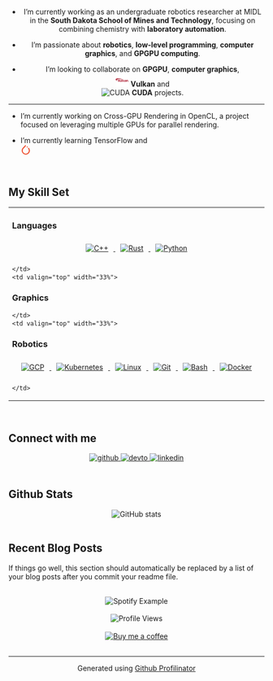 <div align="center">

- I’m currently working as an undergraduate robotics researcher at MIDL in the **South Dakota School of Mines and Technology**, focusing on combining chemistry with **laboratory automation**.

- I’m passionate about **robotics**, **low-level programming**, **computer graphics**, and **GPGPU computing**.

- I’m looking to collaborate on **GPGPU**, **computer graphics**,  
  <img src="https://raw.githubusercontent.com/devicons/devicon/master/icons/vulkan/vulkan-original.svg" alt="Vulkan" width="26" /> **Vulkan** and  
  <img src="https://raw.githubusercontent.com/simple-icons/simple-icons/develop/icons/nvidia.svg" alt="CUDA" width="26" /> **CUDA** projects.

</div>

---

- I’m currently working on Cross-GPU Rendering in OpenCL, a project focused on leveraging multiple GPUs for parallel rendering.

- I’m currently learning TensorFlow and  
  <svg xmlns="http://www.w3.org/2000/svg" viewBox="0 0 128 128" width="20" height="20" style="vertical-align:middle;">
    <path fill="#EE4C2C" d="M100.1 38.3l-9.2 9.2c15.1 15.1 15.1 39.4 0 54.3-15.1 15.1-39.4 15.1-54.3 0-15.1-15.1-15.1-39.4 0-54.3l24-24 3.4-3.4V2L27.8 38.2C7.7 58.3 7.7 90.8 27.8 111s52.6 20.1 72.4 0c20.1-20.2 20.1-52.5-.1-72.7z"/>
    <circle fill="#EE4C2C" transform="rotate(-88.939 82.069 29.398) scale(.99997)" cx="82" cy="29.4" r="6.7"/>
  </svg>

<br />

## My Skill Set

<table>
  <tr>
    <td valign="top" width="33%">

### Languages  
<div align="center">  
  <a href="https://www.cplusplus.com/" target="_blank" rel="noopener noreferrer">
    <img style="margin: 10px" src="https://profilinator.rishav.dev/skills-assets/cplusplus-original.svg" alt="C++" height="50" />
  </a>  
  <a href="https://www.rust-lang.org/" target="_blank" rel="noopener noreferrer">
    <img style="margin: 10px" src="https://profilinator.rishav.dev/skills-assets/rust-plain.svg" alt="Rust" height="50" />
  </a>  
  <a href="https://www.python.org/" target="_blank" rel="noopener noreferrer">
    <img style="margin: 10px" src="https://profilinator.rishav.dev/skills-assets/python-original.svg" alt="Python" height="50" />
  </a>  
</div>

    </td>
    <td valign="top" width="33%">

### Graphics  
<div align="center">  
  <!-- You can add graphics-related icons here -->
</div>

    </td>
    <td valign="top" width="33%">

### Robotics  
<div align="center">  
  <a href="https://cloud.google.com/" target="_blank" rel="noopener noreferrer">
    <img style="margin: 10px" src="https://profilinator.rishav.dev/skills-assets/google_cloud-icon.svg" alt="GCP" height="50" />
  </a>  
  <a href="https://kubernetes.io/" target="_blank" rel="noopener noreferrer">
    <img style="margin: 10px" src="https://profilinator.rishav.dev/skills-assets/kubernetes-icon.svg" alt="Kubernetes" height="50" />
  </a>  
  <a href="https://www.linux.org/" target="_blank" rel="noopener noreferrer">
    <img style="margin: 10px" src="https://profilinator.rishav.dev/skills-assets/linux-original.svg" alt="Linux" height="50" />
  </a>  
  <a href="https://github.com/" target="_blank" rel="noopener noreferrer">
    <img style="margin: 10px" src="https://profilinator.rishav.dev/skills-assets/git-scm-icon.svg" alt="Git" height="50" />
  </a>  
  <a href="https://www.gnu.org/software/bash/" target="_blank" rel="noopener noreferrer">
    <img style="margin: 10px" src="https://profilinator.rishav.dev/skills-assets/gnu_bash-icon.svg" alt="Bash" height="50" />
  </a>  
  <a href="https://www.docker.com/" target="_blank" rel="noopener noreferrer">
    <img style="margin: 10px" src="https://profilinator.rishav.dev/skills-assets/docker-original-wordmark.svg" alt="Docker" height="50" />
  </a>  
</div>

    </td>
  </tr>
</table>

<br />

## Connect with me  
<div align="center">
  <a href="https://github.com/alexyermolovich" target="_blank" rel="noopener noreferrer">
    <img src="https://img.shields.io/badge/github-%2324292e.svg?&style=for-the-badge&logo=github&logoColor=white" alt="github" style="margin-bottom: 5px;" />
  </a>
  <a href="https://dev.to/oleksandr_yermolovych_f94" target="_blank" rel="noopener noreferrer">
    <img src="https://img.shields.io/badge/dev.to-%2308090A.svg?&style=for-the-badge&logo=dev.to&logoColor=white" alt="devto" style="margin-bottom: 5px;" />
  </a>
  <a href="https://linkedin.com/in/oleksandryermolovych" target="_blank" rel="noopener noreferrer">
    <img src="https://img.shields.io/badge/linkedin-%231E77B5.svg?&style=for-the-badge&logo=linkedin&logoColor=white" alt="linkedin" style="margin-bottom: 5px;" />
  </a>
</div>

<br />

## Github Stats  
<div align="center">
  <img src="https://github-readme-stats.vercel.app/api?username=alexermolovich&show_icons=true&count_private=true&hide_border=true" alt="GitHub stats" />
</div>

<br />

## Recent Blog Posts  
<!-- BLOG-POST-LIST:START -->  
If things go well, this section should automatically be replaced by a list of your blog posts after you commit your readme file.  
<!-- BLOG-POST-LIST:END -->

<br />

<div align="center">
  <img src="https://rishavanand.github.io/static/images/spotify-readme-example.svg" alt="Spotify Example" />
</div>

<br />

<div align="center">
  <img src="https://komarev.com/ghpvc/?username=rishavanand&&style=flat-square" alt="Profile Views" />
</div>

<br />

<div align="center">
  <a href="https://www.buymeacoffee.com/rishavanand" target="_blank" rel="noopener noreferrer" style="display: inline-block;">
    <img
      src="https://img.shields.io/badge/Donate-Buy%20Me%20A%20Coffee-orange.svg?style=flat-square&logo=buymeacoffee"
      alt="Buy me a coffee"
      align="center"
    />
  </a>
</div>

<br />

---

<div align="center">
  Generated using <a href="https://profilinator.rishav.dev/" target="_blank" rel="noopener noreferrer">Github Profilinator</a>
</div>
